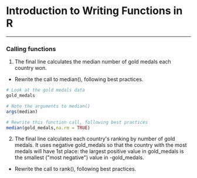 # Introduction to Writing Functions in R
---
### Calling functions
1. The final line calculates the median number of gold medals each country won.
* Rewrite the call to median(), following best practices.
```r
# Look at the gold medals data
gold_medals

# Note the arguments to median()
args(median)

# Rewrite this function call, following best practices
median(gold_medals,na.rm = TRUE)
```
2. The final line calculates each country's ranking by number of gold medals. It uses negative gold_medals so that the country with the most medals will have 1st place: the largest positive value in gold_medals is the smallest ("most negative") value in -gold_medals.
* Rewrite the call to rank(), following best practices.
